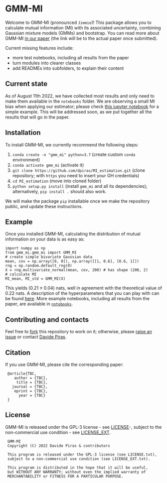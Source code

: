 # GMM-MI 

Welcome to GMM-MI (pronounced ``Jimmie``)! This package allows you to calculate mutual information (MI) with its associated uncertainty, combining Gaussian mixture models (GMMs) and bootstrap. You can read more about GMM-MI [in our paper](https://www.overleaf.com/project/62920145c884448df7e9745c) (the link will be to the actual paper once submitted).

Current missing features include:
- more test notebooks, including all results from the paper
- turn modules into clearer classes
- add READMEs into subfolders, to explain their content

## Current state

As of August 11th 2022, we have collected most results and only need to make them available in the `notebooks` folder. We are observing a small MI bias when applying our estimator; please check [this jupyter notebook](https://github.com/dpiras/MI_estimation/blob/main/notebooks/2_MI_D3p_significance.ipynb) for a simple example. This will be addressed soon, as we put together all the results that will go in the paper.

## Installation

To install GMM-MI, we currently recommend the following steps:
1. `conda create -n "gmm_mi" python=3.7` (create custom `conda` environment) 
2. `conda activate gmm_mi` (activate it)
3. `git clone https://github.com/dpiras/MI_estimation.git` (clone repository; with `https` you need to insert your GH credentials)
4. `cd MI_estimation` (move into cloned folder)
5. `python setup.py install` (install `gmm_mi` and all its dependencies); alternatively, `pip install .` should also work.

We will make the package `pip` installable once we make the repository public, and update these instructions.

## Example

Once you installed GMM-MI, calculating the distribution of mutual information on your data is as easy as:

    import numpy as np
    from gmm_mi.gmm_mi import GMM_MI
    # create simple bivariate Gaussian data
    mean, cov = np.array([0, 0]), np.array([[1, 0.6], [0.6, 1]])
    rng = np.random.default_rng(0)
    X = rng.multivariate_normal(mean, cov, 200) # has shape (200, 2)
    # calculate MI
    MI_mean, MI_std = GMM_MI(X)

This yields (0.21 &pm; 0.04) nats, well in agreement with the theoretical value of 0.22 nats.
A description of the hyperparameters that you can play with can be found [here](https://github.com/dpiras/MI_estimation/blob/main/gmm_mi/gmm_mi.py#L428).
More example notebooks, including all results from the paper, are available in [`notebooks`](https://github.com/dpiras/MI_estimation/blob/main/notebooks).

## Contributing and contacts
Feel free to [fork](https://github.com/dpiras/MI_estimation/fork) this repository to work on it; otherwise, please [raise an issue](https://github.com/dpiras/MI_estimation/issues) or contact [Davide Piras](mailto:d.piras@ucl.ac.uk).

## Citation
If you use GMM-MI, please cite the corresponding paper:

     @article{TBC, 
        author = {TBC},
         title = {TBC},
       journal = {TBC},
        eprint = {TBC},
          year = {TBC}
     }

## License

GMM-MI is released under the GPL-3 license - see [LICENSE](https://github.com/dpiras/MI_estimation/blob/main/LICENSE.txt)-, subject to 
the non-commercial use condition - see [LICENSE_EXT](https://github.com/dpiras/MI_estimation/blob/main/LICENSE_EXT.txt).

     GMM-MI
     Copyright (C) 2022 Davide Piras & contributors

     This program is released under the GPL-3 license (see LICENSE.txt), 
     subject to a non-commercial use condition (see LICENSE_EXT.txt).

     This program is distributed in the hope that it will be useful,
     but WITHOUT ANY WARRANTY; without even the implied warranty of
     MERCHANTABILITY or FITNESS FOR A PARTICULAR PURPOSE.
